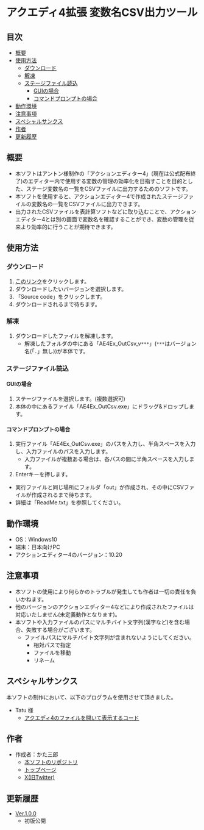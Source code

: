 # アクエディ4拡張 変数名CSV出力ツール <!-- omit in toc -->

## 目次 <!-- omit in toc -->
- [概要](#概要)
- [使用方法](#使用方法)
  - [ダウンロード](#ダウンロード)
  - [解凍](#解凍)
  - [ステージファイル読込](#ステージファイル読込)
    - [GUIの場合](#guiの場合)
    - [コマンドプロンプトの場合](#コマンドプロンプトの場合)
- [動作環境](#動作環境)
- [注意事項](#注意事項)
- [スペシャルサンクス](#スペシャルサンクス)
- [作者](#作者)
- [更新履歴](#更新履歴)


## 概要
- 本ソフトはアントン様制作の「アクションエディター4」(現在は公式配布終了)のエディター内で使用する変数の管理の効率化を目指すことを目的とした、ステージ変数名の一覧をCSVファイルに出力するためのソフトです。
- 本ソフトを使用すると、アクションエディター4で作成されたステージファイルの変数名の一覧をCSVファイルに出力できます。
- 出力されたCSVファイルを表計算ソフトなどに取り込むことで、アクションエディター4とは別の画面で変数名を確認することができ、変数の管理を従来より効率的に行うことが期待できます。

## 使用方法
### ダウンロード
   1.  [このリンク](https://github.com/Kata-3/AE4Ex-out-csv-variable-names/tags)をクリックします。
   2.  ダウンロードしたいバージョンを選択します。
   3.  「Source code」をクリックします。
   4.  ダウンロードされるまで待ちます。
### 解凍
1. ダウンロードしたファイルを解凍します。
   - 解凍したフォルダの中にある「AE4Ex_OutCsv_v`***`」(`***`はバージョン名(「`.`」無し))が本体です。
### ステージファイル読込
#### GUIの場合
1. ステージファイルを選択します。(複数選択可)
2. 本体の中にあるファイル「AE4Ex_OutCsv.exe」にドラッグ&ドロップします。
#### コマンドプロンプトの場合
1. 実行ファイル「AE4Ex_OutCsv.exe」のパスを入力し、半角スペースを入力し、入力ファイルのパスを入力します。
   - 入力ファイルが複数ある場合は、各パスの間に半角スペースを入力します。
2. Enterキーを押します。
- 実行ファイルと同じ場所にフォルダ「out」が作成され、その中にCSVファイルが作成されるまで待ちます。
- 詳細は「ReadMe.txt」を参照してください。

## 動作環境
- OS：Windows10
- 端末：日本向けPC
- アクションエディター4のバージョン：10.20

## 注意事項
- 本ソフトの使用により何らかのトラブルが発生しても作者は一切の責任を負いかねます。
- 他のバージョンのアクションエディター4などにより作成されたファイルは対応いたしません(未定義動作となります)。
- 本ソフトや入力ファイルのパスにマルチバイト文字列(漢字など)を含む場合、失敗する場合がございます。
  - ファイルパスにマルチバイト文字列が含まれないようにしてください。
    - 相対パスで指定
    - ファイルを移動
    - リネーム

## スペシャルサンクス
本ソフトの制作において、以下のプログラムを使用させて頂きました。

- Tatu 様
  - [アクエディ4のファイルを開いて表示するコード](https://tatu-oa.itch.io/ae4-file-open-code)
 
## 作者
- 作成者：かた三郎
  - [本ソフトのリポジトリ](https://github.com/Kata-3/AE4Ex-out-csv-variable-names)
  - [トップページ](https://kata-3.github.io/)
  - [X(旧Twitter)](https://twitter.com/ryu_chankyou01)
 
## 更新履歴
- [Ver.1.0.0](https://github.com/Kata-3/AE4Ex-out-csv-variable-names/releases/tag/Ver.1.0.0)
  - 初版公開